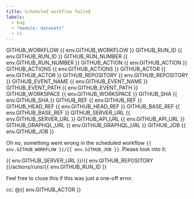 ```yaml
---
title: Scheduled workflow failed
labels:
  - bug
  - "module: datasets"
  - ci
---
```


GITHUB_WORKFLOW {{ env.GITHUB_WORKFLOW }}
GITHUB_RUN_ID {{ env.GITHUB_RUN_ID }}
GITHUB_RUN_NUMBER {{ env.GITHUB_RUN_NUMBER }}
GITHUB_ACTION {{ env.GITHUB_ACTION }}
GITHUB_ACTIONS {{ env.GITHUB_ACTIONS }}
GITHUB_ACTOR {{ env.GITHUB_ACTOR }}
GITHUB_REPOSITORY {{ env.GITHUB_REPOSITORY }}
GITHUB_EVENT_NAME {{ env.GITHUB_EVENT_NAME }}
GITHUB_EVENT_PATH {{ env.GITHUB_EVENT_PATH }}
GITHUB_WORKSPACE {{ env.GITHUB_WORKSPACE }}
GITHUB_SHA {{ env.GITHUB_SHA }}
GITHUB_REF {{ env.GITHUB_REF }}
GITHUB_HEAD_REF {{ env.GITHUB_HEAD_REF }}
GITHUB_BASE_REF {{ env.GITHUB_BASE_REF }}
GITHUB_SERVER_URL {{ env.GITHUB_SERVER_URL }}
GITHUB_API_URL {{ env.GITHUB_API_URL }}
GITHUB_GRAPHQL_URL {{ env.GITHUB_GRAPHQL_URL }}
GITHUB_JOB {{ env.GITHUB_JOB }}

Oh no, something went wrong in the scheduled workflow `{{ env.GITHUB_WORKFLOW }}/{{ env.GITHUB_JOB }}`.
Please look into it:

{{ env.GITHUB_SERVER_URL }}/{{ env.GITHUB_REPOSITORY }}/actions/runs/{{ env.GITHUB_RUN_ID }}

Feel free to close this if this was just a one-off error.

cc: @{{ env.GITHUB_ACTOR }}
